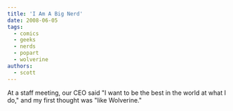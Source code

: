 ```yaml
---
title: 'I Am A Big Nerd'
date: 2008-06-05
tags:
  - comics
  - geeks
  - nerds
  - popart
  - wolverine
authors:
  - scott
---
```


At a staff meeting, our CEO said "I want to be the best in the world at what I do," and my first thought was "like Wolverine."
